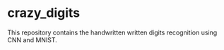 # crazy_digits
This repository contains the handwritten written digits recognition using CNN and MNIST.
